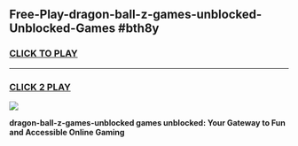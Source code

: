 
## Free-Play-dragon-ball-z-games-unblocked-Unblocked-Games #bth8y
<h3>
<a href="https://news.freeplayer.one?title=dragon-ball-z-games-unblocked&ref=8M">CLICK TO PLAY</a></h3>
<hr>

<h3>
<a href="https://news.freeplayer.one?title=dragon-ball-z-games-unblocked&ref=8M">CLICK 2 PLAY</a>
  
</h3>

<a href="https://news.freeplayer.one?title=dragon-ball-z-games-unblocked&ref=8M"><img src="https://clearcache.store/games.png"></a>


**dragon-ball-z-games-unblocked games unblocked: Your Gateway to Fun and Accessible Online Gaming**
